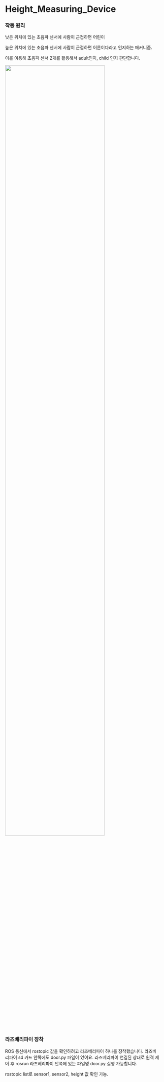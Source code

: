 # Height_Measuring_Device



### 작동 원리

낮은 위치에 있는 초음파 센서에 사람이 근접하면 어린이

높은 위치에 있는 초음파 센서에 사람이 근접하면 어른이다라고 인지하는 매커니즘. 


이를 이용해 초음파 센서 2개를 활용해서 adult인지, child 인지 판단합니다.

<img width="80%" src="https://user-images.githubusercontent.com/105138423/218358622-243c381d-9f29-4190-bcee-9a2f2224e6dc.jpg"/>

### 라즈베리파이 장착

ROS 통신에서 rostopic 값을 확인하려고 라즈베리파이 하나를 장착했습니다.
라즈베리파이 sd 카드 안쪽에도 door.py 파일이 있어요.
라즈베리파이 연결된 상태로 원격 제어 후 rosrun 라즈베리파이 안쪽에 있는 파일명 door.py 실행 가능합니다.

rostopic list로 sensor1, sensor2, height 값 확인 가능. 
